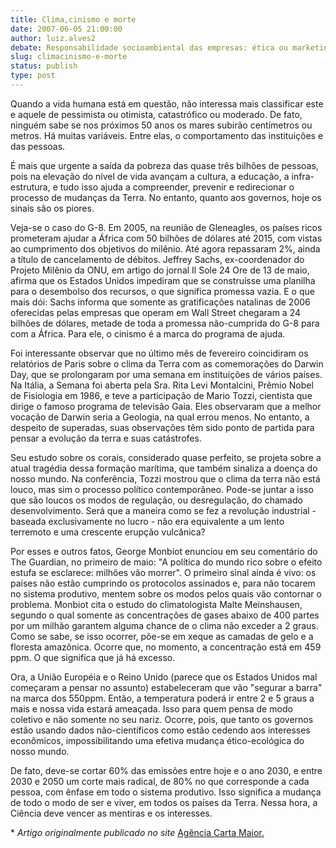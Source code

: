 ```yaml
---
title: Clima,cinismo e morte
date: 2007-06-05 21:00:00
author: luiz.alves2
debate: Responsabilidade socioambiental das empresas: ética ou marketing?
slug: climacinismo-e-morte
status: publish 
type: post
---
```


Quando a vida humana está em questão, não interessa mais classificar este e aquele de pessimista ou otimista, catastrófico ou moderado. De fato, ninguém sabe se nos próximos 50 anos os mares subirão centímetros ou metros. Há muitas variáveis. Entre elas, o comportamento das instituições e das pessoas. 


É mais que urgente a saída da pobreza das quase três bilhões de pessoas, pois na elevação do nível de vida avançam a cultura, a educação, a infra-estrutura, e tudo isso ajuda a compreender, prevenir e redirecionar o processo de mudanças da Terra. No entanto, quanto aos governos, hoje os sinais são os piores. 


Veja-se o caso do G-8. Em 2005, na reunião de Gleneagles, os países ricos prometeram ajudar a África com 50 bilhões de dólares até 2015, com vistas ao cumprimento dos objetivos do milênio. Até agora repassaram 2%, ainda a título de cancelamento de débitos. Jeffrey Sachs, ex-coordenador do Projeto Milênio da ONU, em artigo do jornal Il Sole 24 Ore de 13 de maio, afirma que os Estados Unidos impediram que se construísse uma planilha para o desembolso dos recursos, o que significa promessa vazia. E o que mais dói: Sachs informa que somente as gratificações natalinas de 2006 oferecidas pelas empresas que operam em Wall Street chegaram a 24 bilhões de dólares, metade de toda a promessa não-cumprida do G-8 para com a África. Para ele, o cinismo é a marca do programa de ajuda. 


Foi interessante observar que no último mês de fevereiro coincidiram os relatórios de Paris sobre o clima da Terra com as comemorações do Darwin Day, que se prolongaram por uma semana em instituições de vários países. Na Itália, a Semana foi aberta pela Sra. Rita Levi Montalcini, Prêmio Nobel de Fisiologia em 1986, e teve a participação de Mario Tozzi, cientista que dirige o famoso programa de televisão Gaia. Eles observaram que a melhor vocação de Darwin seria a Geologia, na qual errou menos. No entanto, a despeito de superadas, suas observações têm sido ponto de partida para pensar a evolução da terra e suas catástrofes. 


Seu estudo sobre os corais, considerado quase perfeito, se projeta sobre a atual tragédia dessa formação marítima, que também sinaliza a doença do nosso mundo. Na conferência, Tozzi mostrou que o clima da terra não está louco, mas sim o processo político contemporâneo. Pode-se juntar a isso que são loucos os modos de regulação, ou desregulação, do chamado desenvolvimento. Será que a maneira como se fez a revolução industrial - baseada exclusivamente no lucro - não era equivalente a um lento terremoto e uma crescente erupção vulcânica?


Por esses e outros fatos, George Monbiot enunciou em seu comentário do The Guardian, no primeiro de maio: "A política do mundo rico sobre o efeito estufa se esclarece: milhões vão morrer". O primeiro sinal ainda é vivo: os países não estão cumprindo os protocolos assinados e, para não tocarem no sistema produtivo, mentem sobre os modos pelos quais vão contornar o problema. Monbiot cita o estudo do climatologista Malte Meinshausen, segundo o qual somente as concentrações de gases abaixo de 400 partes por um milhão garantem alguma chance de o clima não exceder a 2 graus. Como se sabe, se isso ocorrer, põe-se em xeque as camadas de gelo e a floresta amazônica. Ocorre que, no momento, a concentração está em 459 ppm. O que significa que já há excesso. 


Ora, a União Européia e o Reino Unido (parece que os Estados Unidos mal começaram a pensar no assunto) estabeleceram que vão "segurar a barra" na marca dos 550ppm. Então, a temperatura poderá ir entre 2 e 5 graus a mais e nossa vida estará ameaçada. Isso para quem pensa de modo coletivo e não somente no seu nariz. Ocorre, pois, que tanto os governos estão usando dados não-científicos como estão cedendo aos interesses econômicos, impossibilitando uma efetiva mudança ético-ecológica do nosso mundo. 


De fato, deve-se cortar 60% das emissões entre hoje e o ano 2030, e entre 2030 e 2050 um corte mais radical, de 80% no que corresponde a cada pessoa, com ênfase em todo o sistema produtivo. Isso significa a mudança de todo o modo de ser e viver, em todos os países da Terra. Nessa hora, a Ciência deve vencer as mentiras e os interesses.


\* *Artigo originalmente publicado no site* [Agência Carta Maior.](http://www.agenciacartamaior.com.br)


